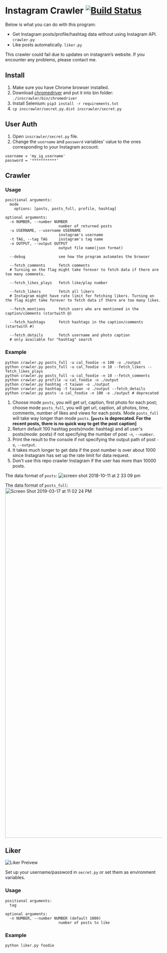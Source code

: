 # Instagram Crawler [![Build Status](https://travis-ci.org/huaying/instagram-crawler.svg?branch=master)](https://travis-ci.org/huaying/instagram-crawler)

Below is what you can do with this program:
- Get Instagram posts/profile/hashtag data without using Instagram API. `crawler.py`
- Like posts automatically. `liker.py`

This crawler could fail due to updates on instagram’s website. If you encounter any problems, please contact me.

## Install
1. Make sure you have Chrome browser installed.
2. Download [chromedriver](https://sites.google.com/chromium.org/driver/) and put it into bin folder: `./inscrawler/bin/chromedriver`
3. Install Selenium: `pip3 install -r requirements.txt`
4. `cp inscrawler/secret.py.dist inscrawler/secret.py`

## User Auth
1. Open `inscrawler/secret.py` file.
2. Change the `username` and `password` variables' value to the ones corresponding to your Instagram account.
````
username = 'my_ig_username'
password = '***********'
````

## Crawler
### Usage
```
positional arguments:
  mode
    options: [posts, posts_full, profile, hashtag]

optional arguments:
  -n NUMBER, --number NUMBER
                        number of returned posts
  -u USERNAME, --username USERNAME
                        instagram's username
  -t TAG, --tag TAG     instagram's tag name
  -o OUTPUT, --output OUTPUT
                        output file name(json format)

  --debug               see how the program automates the browser

  --fetch_comments      fetch comments
  # Turning on the flag might take forever to fetch data if there are too many commnets.

  --fetch_likes_plays   fetch like/play number

  --fetch_likers        fetch all likers
  # Instagram might have rate limit for fetching likers. Turning on the flag might take forever to fetch data if there are too many likes.

  --fetch_mentions      fetch users who are mentioned in the caption/comments (startwith @)

  --fetch_hashtags      fetch hashtags in the caption/comments (startwith #)

  --fetch_details       fetch username and photo caption
  # only available for "hashtag" search

```


### Example
```
python crawler.py posts_full -u cal_foodie -n 100 -o ./output
python crawler.py posts_full -u cal_foodie -n 10 --fetch_likers --fetch_likes_plays
python crawler.py posts_full -u cal_foodie -n 10 --fetch_comments
python crawler.py profile -u cal_foodie -o ./output
python crawler.py hashtag -t taiwan -o ./output
python crawler.py hashtag -t taiwan -o ./output --fetch_details
python crawler.py posts -u cal_foodie -n 100 -o ./output # deprecated
```
1. Choose mode `posts`, you will get url, caption, first photo for each post; choose mode `posts_full`, you will get url, caption, all photos, time, comments, number of likes and views for each posts. Mode `posts_full` will take way longer than mode `posts`. **[`posts` is deprecated. For the recent posts, there is no quick way to get the post caption]**
2. Return default 100 hashtag posts(mode: hashtag) and all user's posts(mode: posts) if not specifying the number of post `-n`, `--number`.
3. Print the result to the console if not specifying the output path of post `-o`, `--output`.
4. It takes much longer to get data if the post number is over about 1000 since Instagram has set up the rate limit for data request.
5. Don't use this repo crawler Instagram if the user has more than 10000 posts.

The data format of `posts`:
![screen shot 2018-10-11 at 2 33 09 pm](https://user-images.githubusercontent.com/3991678/46835356-cd521d80-cd62-11e8-9bb1-888bc32af484.png)

The data format of `posts_full`:
<img width="1123" alt="Screen Shot 2019-03-17 at 11 02 24 PM" src="https://user-images.githubusercontent.com/3991678/54510055-1c4f4080-4909-11e9-8d06-8c35a08fb74e.png">

## Liker
![Liker Preivew](https://user-images.githubusercontent.com/3991678/41560884-4bbd42d2-72fd-11e8-8d56-84e7cf7187cd.gif)


Set up your username/password in `secret.py` or set them as environment variables.

### Usage
```
positional arguments:
  tag

optional arguments:
  -n NUMBER, --number NUMBER (default 1000)
                        number of posts to like
```

### Example
```
python liker.py foodie
```
